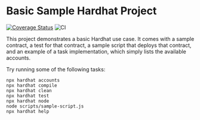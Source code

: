 # Basic Sample Hardhat Project

[![Coverage Status](https://coveralls.io/repos/github/preston4896/smart-contracts-ci/badge.svg)](https://coveralls.io/github/preston4896/smart-contracts-ci)
![CI](https://github.com/preston4896/smart-contracts-ci/workflows/CI/badge.svg)

This project demonstrates a basic Hardhat use case. It comes with a sample contract, a test for that contract, a sample script that deploys that contract, and an example of a task implementation, which simply lists the available accounts.

Try running some of the following tasks:

```shell
npx hardhat accounts
npx hardhat compile
npx hardhat clean
npx hardhat test
npx hardhat node
node scripts/sample-script.js
npx hardhat help
```
